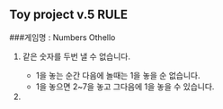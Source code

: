 Toy project v.5 RULE 
---

###게임명 : Numbers Othello

1. 같은 숫자를 두번 낼 수 없습니다.
   - 1을 놓는 순간 다음에 놀때는 1을 놓을 순 없습니다.
   - 1을 놓으면 2~7을 놓고 그다음에 1을 놓을 수 있습니다. 
   
2.  
   
